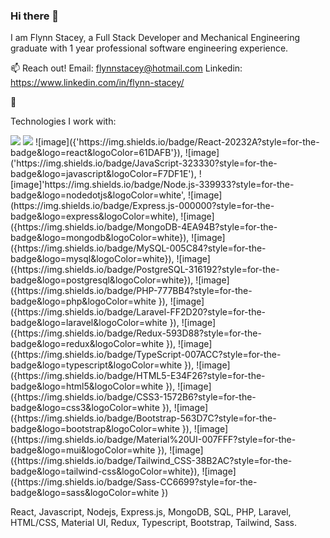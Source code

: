 ### Hi there 👋

I am Flynn Stacey, a Full Stack Developer and Mechanical Engineering graduate with 1 year professional software engineering experience.

📫 Reach out!
Email: flynnstacey@hotmail.com
Linkedin: https://www.linkedin.com/in/flynn-stacey/

🤔

Technologies I work with:

<img src="https://img.shields.io/badge/React-20232A?style=for-the-badge&logo=react&logoColor=61DAFB" />
<img src="{https://img.shields.io/badge/React-20232A?style=for-the-badge&logo=react&logoColor=61DAFB}" />
![image]({'https://img.shields.io/badge/React-20232A?style=for-the-badge&logo=react&logoColor=61DAFB'}),
![image]('https://img.shields.io/badge/JavaScript-323330?style=for-the-badge&logo=javascript&logoColor=F7DF1E'),
![image]'https://img.shields.io/badge/Node.js-339933?style=for-the-badge&logo=nodedotjs&logoColor=white',
![image](https://img.shields.io/badge/Express.js-000000?style=for-the-badge&logo=express&logoColor=white),
![image]({https://img.shields.io/badge/MongoDB-4EA94B?style=for-the-badge&logo=mongodb&logoColor=white}),
![image]({https://img.shields.io/badge/MySQL-005C84?style=for-the-badge&logo=mysql&logoColor=white}),
![image]({https://img.shields.io/badge/PostgreSQL-316192?style=for-the-badge&logo=postgresql&logoColor=white}),
![image]({https://img.shields.io/badge/PHP-777BB4?style=for-the-badge&logo=php&logoColor=white
}),
![image]({https://img.shields.io/badge/Laravel-FF2D20?style=for-the-badge&logo=laravel&logoColor=white
}),
![image]({https://img.shields.io/badge/Redux-593D88?style=for-the-badge&logo=redux&logoColor=white
}),
![image]({https://img.shields.io/badge/TypeScript-007ACC?style=for-the-badge&logo=typescript&logoColor=white
}),
![image]({https://img.shields.io/badge/HTML5-E34F26?style=for-the-badge&logo=html5&logoColor=white
}),
![image]({https://img.shields.io/badge/CSS3-1572B6?style=for-the-badge&logo=css3&logoColor=white
}),
![image]({https://img.shields.io/badge/Bootstrap-563D7C?style=for-the-badge&logo=bootstrap&logoColor=white
}),
![image]({https://img.shields.io/badge/Material%20UI-007FFF?style=for-the-badge&logo=mui&logoColor=white
}),
![image]({https://img.shields.io/badge/Tailwind_CSS-38B2AC?style=for-the-badge&logo=tailwind-css&logoColor=white}),
![image]({https://img.shields.io/badge/Sass-CC6699?style=for-the-badge&logo=sass&logoColor=white
})

React, Javascript, Nodejs, Express.js, MongoDB, SQL, PHP, Laravel, HTML/CSS, Material UI, Redux, Typescript, Bootstrap, Tailwind, Sass. 
